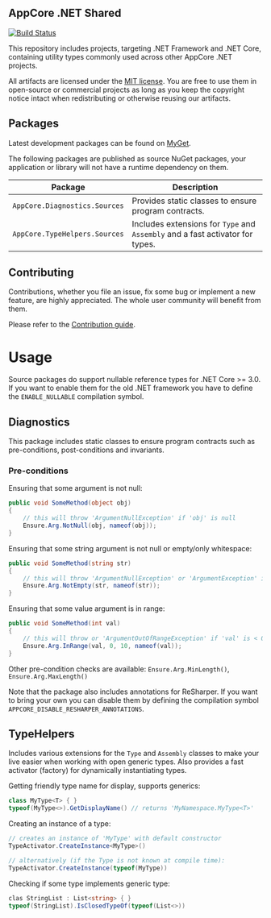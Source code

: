 AppCore .NET Shared
-------------------

[![Build Status](https://dev.azure.com/AppCoreNet/Shared/_apis/build/status/AppCoreNet.Shared%20CI?branchName=dev)](https://dev.azure.com/AppCoreNet/Shared/_build/latest?definitionId=1&branchName=dev)


This repository includes projects, targeting .NET Framework and .NET Core, containing utility types commonly used
across other AppCore .NET projects.

All artifacts are licensed under the [MIT license](LICENSE). You are free to use them in open-source or commercial
projects as long as you keep the copyright notice intact when redistributing or otherwise reusing our artifacts.

## Packages

Latest development packages can be found on [MyGet](https://www.myget.org/gallery/appcorenet).

The following packages are published as source NuGet packages, your application or library will not
have a runtime dependency on them.

Package                           | Description
----------------------------------|---------------------------------------------------------------
`AppCore.Diagnostics.Sources` | Provides static classes to ensure program contracts.
`AppCore.TypeHelpers.Sources` | Includes extensions for `Type` and `Assembly` and a fast activator for types.

## Contributing

Contributions, whether you file an issue, fix some bug or implement a new feature, are highly appreciated. The whole user community
will benefit from them.

Please refer to the [Contribution guide](CONTRIBUTING.md).

# Usage

Source packages do support nullable reference types for .NET Core >= 3.0. If you want to enable them for the old .NET framework
you have to define the `ENABLE_NULLABLE` compilation symbol.

## Diagnostics

This package includes static classes to ensure program contracts such as pre-conditions, post-conditions and
invariants.

### Pre-conditions

Ensuring that some argument is not null:
```csharp
public void SomeMethod(object obj)
{
    // this will throw 'ArgumentNullException' if 'obj' is null
    Ensure.Arg.NotNull(obj, nameof(obj));
}
```

Ensuring that some string argument is not null or empty/only whitespace:
```csharp
public void SomeMethod(string str)
{
    // this will throw 'ArgumentNullException' or 'ArgumentException' if 'str' is null or empty
    Ensure.Arg.NotEmpty(str, nameof(str));
}
```

Ensuring that some value argument is in range:
```csharp
public void SomeMethod(int val)
{
    // this will throw or 'ArgumentOutOfRangeException' if 'val' is < 0 || > 10
    Ensure.Arg.InRange(val, 0, 10, nameof(val));
}
```

Other pre-condition checks are available: `Ensure.Arg.MinLength()`, `Ensure.Arg.MaxLength()`

Note that the package also includes annotations for ReSharper. If you want to bring your own you can disable
them by defining the compilation symbol `APPCORE_DISABLE_RESHARPER_ANNOTATIONS`.

## TypeHelpers

Includes various extensions for the `Type` and `Assembly` classes to make your live easier when working
with open generic types. Also provides a fast activator (factory) for dynamically instantiating types.

Getting friendly type name for display, supports generics:
```csharp
class MyType<T> { }
typeof(MyType<>).GetDisplayName() // returns 'MyNamespace.MyType<T>'
```

Creating an instance of a type:

```csharp
// creates an instance of 'MyType' with default constructor
TypeActivator.CreateInstance<MyType>()

// alternatively (if the Type is not known at compile time):
TypeActivator.CreateInstance(typeof(MyType))
```

Checking if some type implements generic type:

```csharp
clas StringList : List<string> { }
typeof(StringList).IsClosedTypeOf(typeof(List<>))
```
